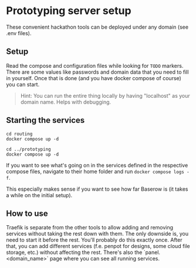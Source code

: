 # Prototyping server setup

These convenient hackathon tools can be deployed under any domain (see .env files).

## Setup

Read the compose and configuration files while looking for `TODO` markers.
There are some values like passwords and domain data that you need to fill in yourself.
Once that is done (and you have docker compose of course) you can start.

> Hint: You can run the entire thing locally by having "localhost" as your domain name.
> Helps with debugging.

## Starting the services

```shell
cd routing
docker compose up -d

cd ../prototyping
docker compose up -d
```

If you want to see what's going on in the services defined in the respective compose files,
navigate to their home folder and run `docker compose logs -f`.

This especially makes sense if you want to see how far Baserow is (it takes a while on the initial setup).

## How to use

Traefik is separate from the other tools to allow adding and removing services without taking the rest down with them.
The only downside is, you need to start it before the rest. You'll probably do this exactly once.
After that, you can add different services (f.e. penpot for designs, some cloud file storage, etc.) without affecting the rest.
There's also the ´panel.<domain_name>` page where you can see all running services.